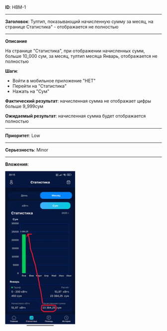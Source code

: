**ID**: HBM-1

---

**Заголовок**: Тултип, показывающий начисленную сумму за месяц, на странице Статистика" - отображается не полностью

---

**Описание**

На странице "Статистика", при отображении начисленных сумм, больше 10_000 сум,
за месяц, тултип месяца Январь, отображается не полностью

**Шаги**:

- Войти в мобильное приложение "HET"
- Перейти на "Статистика"
- Нажать на "Сум"

**Фактический результат**: начисленная сумма не отображает цифры больше 9_999сум

**Ожидаемый результат**: начисленная сумма будет отображается полностью

---

**Приоритет**: Low

---

**Серьезность**: Minor

---

**Вложения**:

<img src="./attachments/Screenshot_2025-02-05-20-15-00-772_uz.uzinfocom.het_billing.jpg" height="500" />
